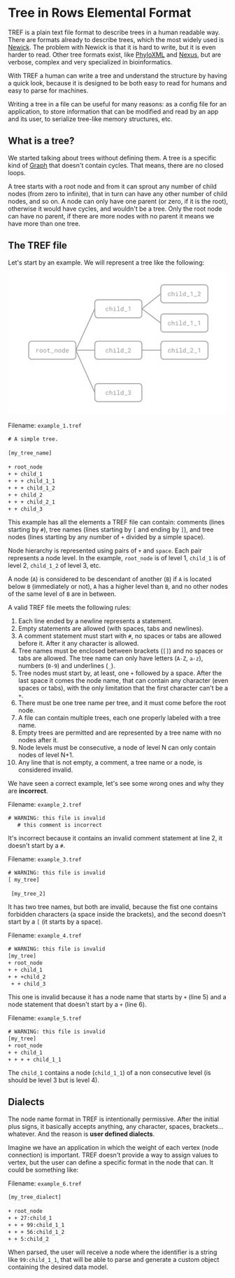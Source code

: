 # Tree in Rows Elemental Format

TREF is a plain text file format to describe trees in a human readable way. There are formats already to describe trees, which the most widely used is [Newick](https://en.wikipedia.org/wiki/Newick_format). The problem with Newick is that it is hard to write, but it is even harder to read. Other tree formats exist, like [PhyloXML](https://en.wikipedia.org/wiki/PhyloXML) and [Nexus](https://en.wikipedia.org/wiki/Nexus_file), but are verbose, complex and very specialized in bioinformatics.

With TREF a human can write a tree and understand the structure by having a quick look, because it is designed to be both easy to read for humans and easy to parse for machines.

Writing a tree in a file can be useful for many reasons: as a config file for an application, to store information that can be modified and read by an app and its user, to serialize tree-like memory structures, etc.

## What is a tree?

We started talking about trees without defining them. A tree is a specific kind of [Graph](https://en.wikipedia.org/wiki/Graph_(discrete_mathematics)) that doesn't contain cycles. That means, there are no closed loops.

A tree starts with a root node and from it can sprout any number of child nodes (from zero to infinite), that in turn can have any other number of child nodes, and so on. A node can only have one parent (or zero, if it is the root), otherwise it would have cycles, and wouldn't be a tree. Only the root node can have no parent, if there are more nodes with no parent it means we have more than one tree.

## The TREF file

Let's start by an example. We will represent a tree like the following:

![example_1.tref](tref_example_1.svg)

Filename: `example_1.tref`

```
# A simple tree.

[my_tree_name]

+ root_node
+ + child_1
+ + + child_1_1
+ + + child_1_2
+ + child_2
+ + + child_2_1
+ + child_3
```

This example has all the elements a TREF file can contain: comments (lines starting by `#`), tree names (lines starting by `[` and ending by `]`), and tree nodes (lines starting by any number of `+` divided by a simple space).

Node hierarchy is represented using pairs of `+` and `space`. Each pair represents a node level. In the example, `root_node` is of level 1, `child_1` is of level 2, `child_1_2` of level 3, etc.

A node (`A`) is considered to be descendant of another (`B`) if `A` is located below `B` (immediately or not), `A` has a higher level than `B`, and no other nodes of the same level of `B` are in between.

A valid TREF file meets the following rules:

1. Each line ended by a newline represents a statement.
2. Empty statements are allowed (with spaces, tabs and newlines).
3. A comment statement must start with `#`, no spaces or tabs are allowed before it. After it any character is allowed.
4. Tree names must be enclosed between brackets (`[]`) and no spaces or tabs are allowed. The tree name can only have letters (`A-Z`, `a-z`), numbers (`0-9`) and underlines (`_`).
5. Tree nodes must start by, at least, one `+` followed by a space. After the last space it comes the node name, that can contain any character (even spaces or tabs), with the only limitation that the first character can't be a `+`.
6. There must be one tree name per tree, and it must come before the root node.
7. A file can contain multiple trees, each one properly labeled with a tree name.
8. Empty trees are permitted and are represented by a tree name with no nodes after it.
9. Node levels must be consecutive, a node of level N can only contain nodes of level N+1.
10. Any line that is not empty, a comment, a tree name or a node, is considered invalid.

We have seen a correct example, let's see some wrong ones and why they are **incorrect**.

Filename: `example_2.tref`

```
# WARNING: this file is invalid
   # this comment is incorrect
```

It's incorrect because it contains an invalid comment statement at line 2, it doesn't start by a `#`.

Filename: `example_3.tref`

```
# WARNING: this file is invalid
[ my_tree]

 [my_tree_2]
```

It has two tree names, but both are invalid, because the fist one contains forbidden characters (a space inside the brackets), and the second doesn't start by a `[` (it starts by a space).

Filename: `example_4.tref`

```
# WARNING: this file is invalid
[my_tree]
+ root_node
+ + child_1
+ + +child_2
 + + child_3
```

This one is invalid because it has a node name that starts by `+` (line 5) and a node statement that doesn't start by a `+` (line 6).

Filename: `example_5.tref`

```
# WARNING: this file is invalid
[my_tree]
+ root_node
+ + child_1
+ + + + child_1_1
```

The `child_1` contains a node (`child_1_1`) of a non consecutive level (is should be level 3 but is level 4).

## Dialects

The node name format in TREF is intentionally permissive. After the initial plus signs, it basically accepts anything, any character, spaces, brackets... whatever. And the reason is **user defined dialects**.

Imagine we have an application in which the weight of each vertex (node connection) is important. TREF doesn't provide a way to assign values to vertex, but the user can define a specific format in the node that can. It could be something like:

Filename: `example_6.tref`

```
[my_tree_dialect]

+ root_node
+ + 27:child_1
+ + + 99:child_1_1
+ + + 56:child_1_2
+ + 5:child_2
```

When parsed, the user will receive a node where the identifier is a string like `99:child_1_1`, that will be able to parse and generate a custom object containing the desired data model.

